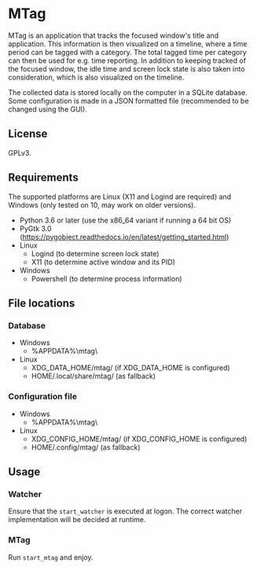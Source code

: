 # MTag

MTag is an application that tracks the focused window's title and application. This information is then visualized on a timeline, where a time period can be tagged with a category. The total tagged time per category can then be used for e.g. time reporting. In addition to keeping tracked of the focused window, the idle time and screen lock state is also taken into consideration, which is also visualized on the timeline.

The collected data is stored locally on the computer in a SQLite database. Some configuration is made in a JSON formatted file (recommended to be changed using the GUI).

## License

GPLv3.

## Requirements

The supported platforms are Linux (X11 and Logind are required) and Windows (only tested on 10, may work on older versions).

* Python 3.6 or later (use the x86_64 variant if running a 64 bit OS)
* PyGtk 3.0 (https://pygobject.readthedocs.io/en/latest/getting_started.html)
* Linux
  * Logind (to determine screen lock state)
  * X11 (to determine active window and its PID)
* Windows
  * Powershell (to determine process information)

## File locations

### Database

* Windows
  * %APPDATA%\mtag\
* Linux
  * XDG_DATA_HOME/mtag/ (if XDG_DATA_HOME is configured)
  * HOME/.local/share/mtag/ (as fallback)

### Configuration file

* Windows
  * %APPDATA%\mtag\
* Linux
  * XDG_CONFIG_HOME/mtag/ (if XDG_CONFIG_HOME is configured)
  * HOME/.config/mtag/ (as fallback)

## Usage

### Watcher

Ensure that the `start_watcher` is executed at logon. The correct watcher implementation will be decided at runtime.

### MTag

Run `start_mtag` and enjoy.
